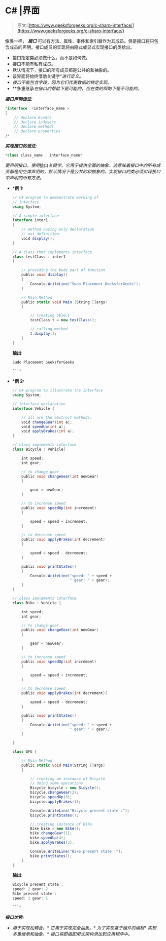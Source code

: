 # C# |界面

> 原文:[https://www.geeksforgeeks.org/c-sharp-interface/](https://www.geeksforgeeks.org/c-sharp-interface/)

像类一样， ***接口*** 可以有方法、属性、事件和索引器作为其成员。但是接口将只包含成员的声明。接口成员的实现将由隐式或显式实现接口的类给出。

*   接口指定类必须做什么，而不是如何做。
*   接口不能有私有成员。
*   默认情况下，接口的所有成员都是公共的和抽象的。
*   该界面将始终借助关键字“*进行定义。*
*   *接口不能包含字段，因为它们代表数据的特定实现。*
*   **多重继承*在接口的帮助下是可能的，但在类的帮助下是不可能的。*

***接口声明语法:***

```cs
*interface  <interface_name >
{
    // declare Events
    // declare indexers
    // declare methods 
    // declare properties
}* 
```

***实现接口的语法:***

```cs
*class class_name : interface_name* 
```

*要声明接口，使用*接口*关键字。它用于提供全面的抽象。这意味着接口中的所有成员都是用空体声明的，默认情况下是公共的和抽象的。实现接口的类必须实现接口中声明的所有方法。*

*   ***例 1:**

    ```cs
    // C# program to demonstrate working of 
    // interface
    using System;

    // A simple interface
    interface inter1
    {
        // method having only declaration 
        // not definition
        void display();
    }

    // A class that implements interface.
    class testClass : inter1
    {

        // providing the body part of function
        public void display()
        {
            Console.WriteLine("Sudo Placement GeeksforGeeks");
        }

        // Main Method
        public static void Main (String []args)
        {

            // Creating object
            testClass t = new testClass();

            // calling method
            t.display();
        }
    }
    ```

    **输出:**

    ```cs
    Sudo Placement GeeksforGeeks

    ```* 
*   ***例 2:**

    ```cs
    // C# program to illustrate the interface
    using System;

    // interface declaration
    interface Vehicle {

        // all are the abstract methods.
        void changeGear(int a);
        void speedUp(int a);
        void applyBrakes(int a);
    }

    // class implements interface
    class Bicycle : Vehicle{

        int speed;
        int gear;

        // to change gear
        public void changeGear(int newGear)
        {

            gear = newGear;
        }

        // to increase speed
        public void speedUp(int increment)
        {

            speed = speed + increment;
        }

        // to decrease speed
        public void applyBrakes(int decrement)
        {

            speed = speed - decrement;
        }

        public void printStates() 
        {
            Console.WriteLine("speed: " + speed + 
                              " gear: " + gear);
        }
    }

    // class implements interface
    class Bike : Vehicle {

        int speed;
        int gear;

        // to change gear
        public void changeGear(int newGear)
        {

            gear = newGear;
        }

        // to increase speed
        public void speedUp(int increment)
        {

            speed = speed + increment;
        }

        // to decrease speed
        public void applyBrakes(int decrement){

            speed = speed - decrement;
        }

        public void printStates() 
        {
            Console.WriteLine("speed: " + speed + 
                              " gear: " + gear);
        }

    }

    class GFG {

        // Main Method
        public static void Main(String []args) 
        {

            // creating an instance of Bicycle 
            // doing some operations 
            Bicycle bicycle = new Bicycle();
            bicycle.changeGear(2);
            bicycle.speedUp(3);
            bicycle.applyBrakes(1);

            Console.WriteLine("Bicycle present state :");
            bicycle.printStates();

            // creating instance of bike.
            Bike bike = new Bike();
            bike.changeGear(1);
            bike.speedUp(4);
            bike.applyBrakes(3);

            Console.WriteLine("Bike present state :");
            bike.printStates();
        }
    }
    ```

    **输出:**

    ```cs
    Bicycle present state :
    speed: 2 gear: 2
    Bike present state :
    speed: 1 gear: 1

    ```* 

***接口优势:***

*   *用于实现松耦合。**   *它用于实现完全抽象。**   *为了实现基于组件的编程**   *实现多重继承和抽象。**   *接口将即插即用式架构添加到应用程序中。*